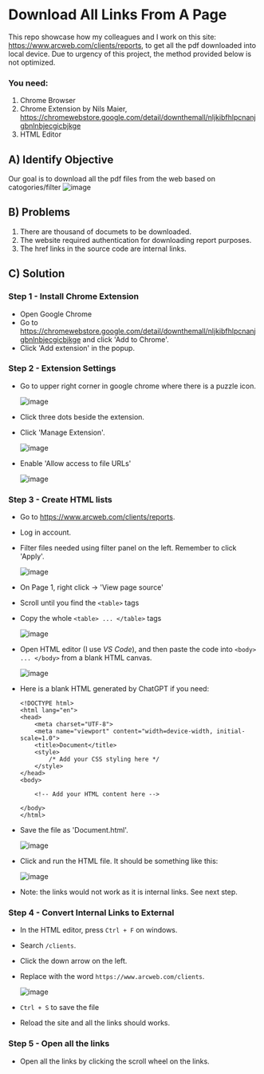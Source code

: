 # Download All Links From A Page

This repo showcase how my colleagues and I work on this site: https://www.arcweb.com/clients/reports, to get all the pdf downloaded into local device.
Due to urgency of this project, the method provided below is not optimized.

### You need: 
1. Chrome Browser
2. Chrome Extension by Nils Maier, https://chromewebstore.google.com/detail/downthemall/nljkibfhlpcnanjgbnlnbjecgicbjkge
3. HTML Editor

## A) Identify Objective
Our goal is to download all the pdf files from the web based on catogories/filter
![image](https://github.com/CPJ03/download-all-links-from-a-page/assets/88066484/c39120bd-acdf-4a31-b59e-74c71a00d268)

## B) Problems
1. There are thousand of documets to be downloaded. 
2. The website required authentication for downloading report purposes.
3. The href links in the source code are internal links.

## C) Solution
### Step 1 - Install Chrome Extension
- Open Google Chrome
- Go to https://chromewebstore.google.com/detail/downthemall/nljkibfhlpcnanjgbnlnbjecgicbjkge and click 'Add to Chrome'.
- Click 'Add extension' in the popup.

### Step 2 - Extension Settings
- Go to upper right corner in google chrome where there is a puzzle icon.
  
   ![image](https://github.com/CPJ03/download-all-links-from-a-page/assets/88066484/15eecfb0-3d43-46a6-91e4-5d4636e6e53a)
 
- Click three dots beside the extension.
- Click 'Manage Extension'.
  
  ![image](https://github.com/CPJ03/download-all-links-from-a-page/assets/88066484/16404c8b-31fd-446d-9bed-b12ce9648f48)

- Enable 'Allow access to file URLs'
  
  ![image](https://github.com/CPJ03/download-all-links-from-a-page/assets/88066484/cb730de5-e391-414f-bff3-9ec2c766425c)

### Step 3 - Create HTML lists
- Go to https://www.arcweb.com/clients/reports.
- Log in account.
- Filter files needed using filter panel on the left. Remember to click 'Apply'. 

  ![image](https://github.com/CPJ03/download-all-links-from-a-page/assets/88066484/e23ffb93-b30d-43e8-a397-a88cda67fee1)

- On Page 1, right click -> 'View page source'
- Scroll until you find the `<table>` tags
- Copy the whole `<table> ... </table>` tags

  ![image](https://github.com/CPJ03/download-all-links-from-a-page/assets/88066484/366c076f-7ee8-4dda-a492-c20e16b25c1f)

- Open HTML editor (I use _VS Code_), and then paste the code into `<body> ... </body>` from a blank HTML canvas.

  ![image](https://github.com/CPJ03/download-all-links-from-a-page/assets/88066484/8eca98f9-7f02-4a65-94eb-183640af4e37)

  
- Here is a blank HTML generated by ChatGPT if you need: 
  ```
  <!DOCTYPE html>
  <html lang="en">
  <head>
      <meta charset="UTF-8">
      <meta name="viewport" content="width=device-width, initial-scale=1.0">
      <title>Document</title>
      <style>
          /* Add your CSS styling here */
      </style>
  </head>
  <body>

      <!-- Add your HTML content here -->

  </body>
  </html>
  ```

- Save the file as 'Document.html'.
    
  ![image](https://github.com/CPJ03/download-all-links-from-a-page/assets/88066484/39b7e149-a2b0-44f3-a8bd-726e77266317)

- Click and run the HTML file. It should be something like this:

  ![image](https://github.com/CPJ03/download-all-links-from-a-page/assets/88066484/0d89f85e-62d1-473c-812a-18504b2e7ff3)
- Note: the links would not work as it is internal links. See next step.
    
### Step 4 - Convert Internal Links to External
- In the HTML editor, press `Ctrl + F` on windows.
- Search `/clients`.
- Click the down arrow on the left.
- Replace with the word `https://www.arcweb.com/clients`.
 
  ![image](https://github.com/CPJ03/download-all-links-from-a-page/assets/88066484/797e1958-2c04-4caf-a132-da0fdeaf1016)

- `Ctrl + S` to save the file
- Reload the site and all the links should works.
    
### Step 5 - Open all the links
- Open all the links by clicking the scroll wheel on the links.
    


